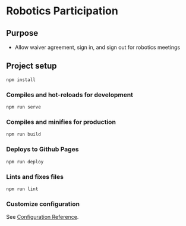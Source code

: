 # Robotics Participation

## Purpose

* Allow waiver agreement, sign in, and sign out for robotics meetings

## Project setup
```
npm install
```

### Compiles and hot-reloads for development
```
npm run serve
```

### Compiles and minifies for production
```
npm run build
```

### Deploys to Github Pages
```
npm run deploy
```

### Lints and fixes files
```
npm run lint
```

### Customize configuration
See [Configuration Reference](https://cli.vuejs.org/config/).
